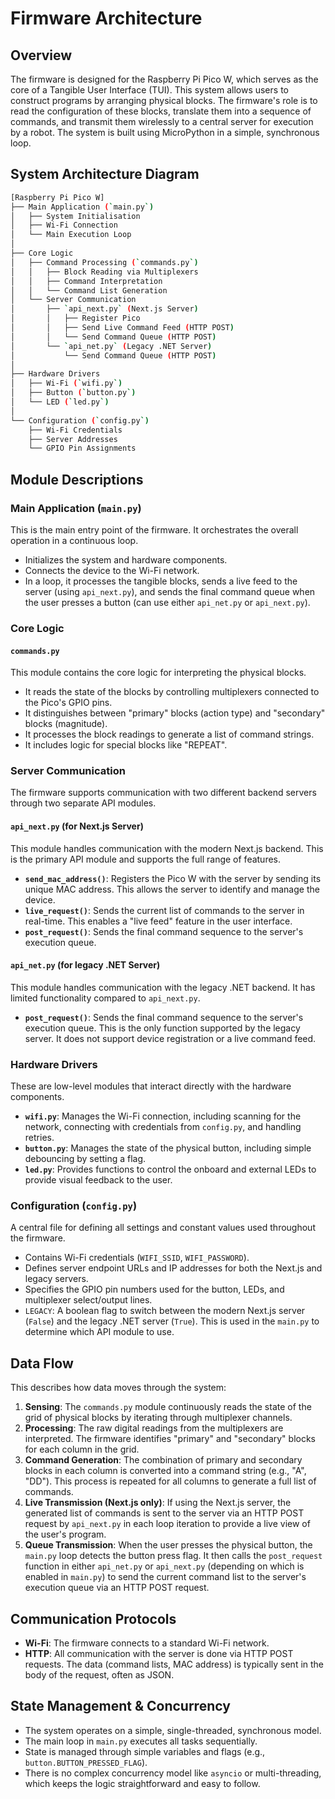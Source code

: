 # Firmware Architecture

## Overview

The firmware is designed for the Raspberry Pi Pico W, which serves as the core of a Tangible User Interface (TUI). This system allows users to construct programs by arranging physical blocks. The firmware's role is to read the configuration of these blocks, translate them into a sequence of commands, and transmit them wirelessly to a central server for execution by a robot. The system is built using MicroPython in a simple, synchronous loop.

## System Architecture Diagram

```bash
[Raspberry Pi Pico W]
├── Main Application (`main.py`)
│   ├── System Initialisation
│   ├── Wi-Fi Connection
│   └── Main Execution Loop
│
├── Core Logic
│   ├── Command Processing (`commands.py`)
│   │   ├── Block Reading via Multiplexers
│   │   ├── Command Interpretation
│   │   └── Command List Generation
│   └── Server Communication
│       ├── `api_next.py` (Next.js Server)
│       │   ├── Register Pico
│       │   ├── Send Live Command Feed (HTTP POST)
│       │   └── Send Command Queue (HTTP POST)
│       └── `api_net.py` (Legacy .NET Server)
│           └── Send Command Queue (HTTP POST)
│
├── Hardware Drivers
│   ├── Wi-Fi (`wifi.py`)
│   ├── Button (`button.py`)
│   └── LED (`led.py`)
│
└── Configuration (`config.py`)
    ├── Wi-Fi Credentials
    ├── Server Addresses
    └── GPIO Pin Assignments
```

## Module Descriptions

### Main Application (`main.py`)

This is the main entry point of the firmware. It orchestrates the overall operation in a continuous loop.

- Initializes the system and hardware components.
- Connects the device to the Wi-Fi network.
- In a loop, it processes the tangible blocks, sends a live feed to the server (using `api_next.py`), and sends the final command queue when the user presses a button (can use either `api_net.py` or `api_next.py`).

### Core Logic

#### `commands.py`

This module contains the core logic for interpreting the physical blocks.

- It reads the state of the blocks by controlling multiplexers connected to the Pico's GPIO pins.
- It distinguishes between "primary" blocks (action type) and "secondary" blocks (magnitude).
- It processes the block readings to generate a list of command strings.
- It includes logic for special blocks like "REPEAT".

### Server Communication

The firmware supports communication with two different backend servers through two separate API modules.

#### `api_next.py` (for Next.js Server)

This module handles communication with the modern Next.js backend. This is the primary API module and supports the full range of features.

- **`send_mac_address()`**: Registers the Pico W with the server by sending its unique MAC address. This allows the server to identify and manage the device.
- **`live_request()`**: Sends the current list of commands to the server in real-time. This enables a "live feed" feature in the user interface.
- **`post_request()`**: Sends the final command sequence to the server's execution queue.

#### `api_net.py` (for legacy .NET Server)

This module handles communication with the legacy .NET backend. It has limited functionality compared to `api_next.py`.

- **`post_request()`**: Sends the final command sequence to the server's execution queue. This is the only function supported by the legacy server. It does not support device registration or a live command feed.

### Hardware Drivers

These are low-level modules that interact directly with the hardware components.

- **`wifi.py`**: Manages the Wi-Fi connection, including scanning for the network, connecting with credentials from `config.py`, and handling retries.
- **`button.py`**: Manages the state of the physical button, including simple debouncing by setting a flag.
- **`led.py`**: Provides functions to control the onboard and external LEDs to provide visual feedback to the user.

### Configuration (`config.py`)

A central file for defining all settings and constant values used throughout the firmware.

- Contains Wi-Fi credentials (`WIFI_SSID`, `WIFI_PASSWORD`).
- Defines server endpoint URLs and IP addresses for both the Next.js and legacy servers.
- Specifies the GPIO pin numbers used for the button, LEDs, and multiplexer select/output lines.
- `LEGACY`: A boolean flag to switch between the modern Next.js server (`False`) and the legacy .NET server (`True`). This is used in the `main.py` to determine which API module to use.

## Data Flow

This describes how data moves through the system:

1. **Sensing**: The `commands.py` module continuously reads the state of the grid of physical blocks by iterating through multiplexer channels.
2. **Processing**: The raw digital readings from the multiplexers are interpreted. The firmware identifies "primary" and "secondary" blocks for each column in the grid.
3. **Command Generation**: The combination of primary and secondary blocks in each column is converted into a command string (e.g., "A", "DD"). This process is repeated for all columns to generate a full list of commands.
4. **Live Transmission (Next.js only)**: If using the Next.js server, the generated list of commands is sent to the server via an HTTP POST request by `api_next.py` in each loop iteration to provide a live view of the user's program.
5. **Queue Transmission**: When the user presses the physical button, the `main.py` loop detects the button press flag. It then calls the `post_request` function in either `api_net.py` or `api_next.py` (depending on which is enabled in `main.py`) to send the current command list to the server's execution queue via an HTTP POST request.

## Communication Protocols

- **Wi-Fi**: The firmware connects to a standard Wi-Fi network.
- **HTTP**: All communication with the server is done via HTTP POST requests. The data (command lists, MAC address) is typically sent in the body of the request, often as JSON.

## State Management & Concurrency

- The system operates on a simple, single-threaded, synchronous model.
- The main loop in `main.py` executes all tasks sequentially.
- State is managed through simple variables and flags (e.g., `button.BUTTON_PRESSED_FLAG`).
- There is no complex concurrency model like `asyncio` or multi-threading, which keeps the logic straightforward and easy to follow.
